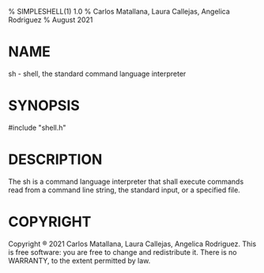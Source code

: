 % SIMPLESHELL(1) 1.0
% Carlos Matallana, Laura Callejas, Angelica Rodriguez
% August 2021

# NAME
sh - shell, the standard command language interpreter

# SYNOPSIS
#include "shell.h"

# DESCRIPTION
The sh is a command language interpreter that shall execute commands read from a command line string, the standard input, or a specified file. 

# COPYRIGHT
Copyright ® 2021 Carlos Matallana, Laura Callejas, Angelica Rodriguez. This is free software: you are free to change and redistribute it. There is no WARRANTY, to the extent permitted by law.